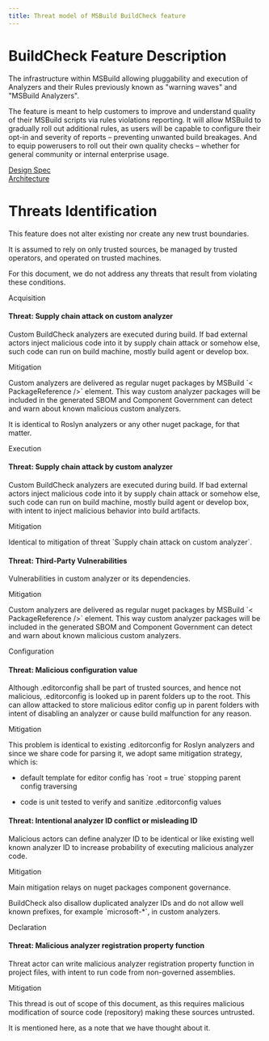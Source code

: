 ```yaml
---
title: Threat model of MSBuild BuildCheck feature
---
```


# BuildCheck Feature Description

The infrastructure within MSBuild allowing pluggability and execution of
Analyzers and their Rules previously known as "warning waves" and
"MSBuild Analyzers".

The feature is meant to help customers to improve and understand quality
of their MSBuild scripts via rules violations reporting. It will allow
MSBuild to gradually roll out additional rules, as users will be capable
to configure their opt-in and severity of reports – preventing unwanted
build breakages. And to equip powerusers to roll out their own quality
checks – whether for general community or internal enterprise usage.

[Design
Spec](https://github.com/dotnet/msbuild/blob/main/documentation/specs/proposed/BuildCheck.md)  
[Architecture](https://github.com/dotnet/msbuild/blob/main/documentation/specs/proposed/BuildCheck-Architecture.md)

# Threats Identification

This feature does not alter existing nor create any new trust
boundaries.

It is assumed to rely on only trusted sources, be managed by trusted
operators, and operated on trusted machines.

For this document, we do not address any threats that result from
violating these conditions.

Acquisition

#### Threat: Supply chain attack on custom analyzer

Custom BuildCheck analyzers are executed during build. If bad external
actors inject malicious code into it by supply chain attack or somehow
else, such code can run on build machine, mostly build agent or develop
box.  
  
Mitigation

Custom analyzers are delivered as regular nuget packages by MSBuild \`\<
PackageReference /\>\` element. This way custom analyzer packages will
be included in the generated SBOM and Component Government can detect
and warn about known malicious custom analyzers.

It is identical to Roslyn analyzers or any other nuget package, for that
matter.

Execution

#### Threat: Supply chain attack by custom analyzer

Custom BuildCheck analyzers are executed during build. If bad external
actors inject malicious code into it by supply chain attack or somehow
else, such code can run on build machine, mostly build agent or develop
box, with intent to inject malicious behavior into build artifacts.

Mitigation

Identical to mitigation of threat \`Supply chain attack on custom
analyzer\`.  
  
#### Threat: Third-Party Vulnerabilities
Vulnerabilities in custom analyzer or its dependencies.

Mitigation

Custom analyzers are delivered as regular nuget packages by MSBuild \`\<
PackageReference /\>\` element. This way custom analyzer packages will
be included in the generated SBOM and Component Government can detect
and warn about known malicious custom analyzers.

Configuration

#### Threat: Malicious configuration value

Although .editorconfig shall be part of trusted sources, and hence not
malicious, .editorconfig is looked up in parent folders up to the root.
This can allow attacked to store malicious editor config up in parent
folders with intent of disabling an analyzer or cause build malfunction
for any reason.

Mitigation

This problem is identical to existing .editorconfig for Roslyn analyzers
and since we share code for parsing it, we adopt same mitigation
strategy, which is:

- default template for editor config has \`root = true\` stopping parent
  config traversing

- code is unit tested to verify and sanitize .editorconfig values

#### Threat: Intentional analyzer ID conflict or misleading ID

Malicious actors can define analyzer ID to be identical or like existing
well known analyzer ID to increase probability of executing malicious
analyzer code.

Mitigation

Main mitigation relays on nuget packages component governance.

BuildCheck also disallow duplicated analyzer IDs and do not allow well
known prefixes, for example \`microsoft-\*\`, in custom analyzers.

Declaration

#### Threat: Malicious analyzer registration property function

Threat actor can write malicious analyzer registration property function
in project files, with intent to run code from non-governed assemblies.

Mitigation

This thread is out of scope of this document, as this requires malicious
modification of source code (repository) making these sources untrusted.

It is mentioned here, as a note that we have thought about it.
